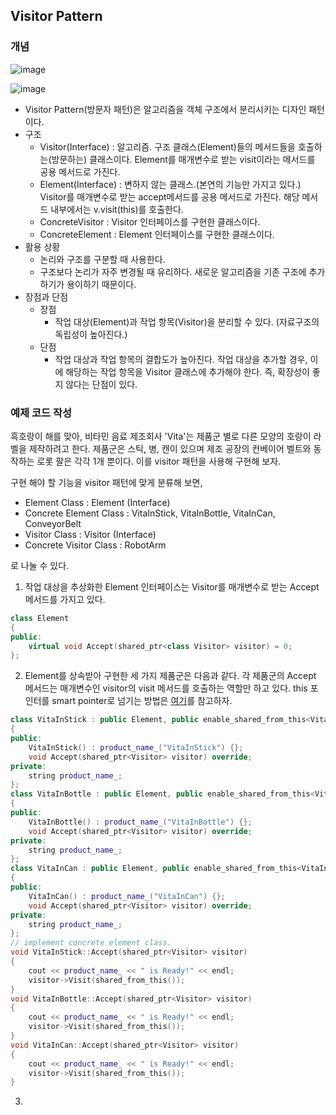 ## Visitor Pattern

### 개념

![image](https://user-images.githubusercontent.com/5865308/194742588-4745b2fd-58cc-4c49-97a2-fed846e89e45.png)

![image](https://user-images.githubusercontent.com/5865308/206937419-28a1197d-9e18-4266-ac5f-06fb7964e644.png)
* Visitor Pattern(방문자 패턴)은 알고리즘을 객체 구조에서 분리시키는 디자인 패턴이다. 
* 구조 
  * Visitor(Interface) : 알고리즘. 구조 클래스(Element)들의 메서드들을 호출하는(방문하는) 클래스이다. Element를 매개변수로 받는 visit이라는 메서드를 공용 메서드로 가진다. 
  * Element(Interface) : 변하지 않는 클래스.(본연의 기능만 가지고 있다.) Visitor를 매개변수로 받는 accept메서드를 공용 메서드로 가진다. 해당 메서드 내부에서는 v.visit(this)를 호출한다. 
  * ConcreteVisitor : Visitor 인터페이스를 구현한 클래스이다.
  * ConcreteElement : Element 인터페이스를 구현한 클래스이다. 
* 활용 상황 
  * 논리와 구조를 구분할 때 사용한다. 
  * 구조보다 논리가 자주 변경될 때 유리하다. 새로운 알고리즘을 기존 구조에 추가하기가 용이하기 때문이다.
* 장점과 단점 
  * 장점 
    * 작업 대상(Element)과 작업 항목(Visitor)을 분리할 수 있다. (자료구조의 독립성이 높아진다.)
  * 단점 
    * 작업 대상과 작업 항목의 결합도가 높아진다. 작업 대상을 추가할 경우, 이에 해당하는 작업 항목을 Visitor 클래스에 추가해야 한다. 즉, 확장성이 좋지 않다는 단점이 있다. 

### 예제 코드 작성

흑호랑이 해를 맞아, 비타민 음료 제조회사 'Vita'는 제품군 별로 다른 모양의 호랑이 라벨을 제작하려고 한다. 
제품군은 스틱, 병, 캔이 있으며 제조 공장의 컨베이어 벨트와 동작하는 로롯 팔은 각각 1개 뿐이다. 
이를 visitor 패턴을 사용해 구현해 보자. 

구현 해야 할 기능을 visitor 패턴에 맞게 분류해 보면,
* Element Class : Element (Interface)
* Concrete Element Class : VitaInStick, VitaInBottle, VitaInCan, ConveyorBelt
* Visitor Class : Visitor (Interface)
* Concrete Visitor Class : RobotArm 

로 나눌 수 있다.

1. 작업 대상을 추상화한 Element 인터페이스는 Visitor를 매개변수로 받는 Accept 메서드를 가지고 있다. 
```c++
class Element
{
public:
    virtual void Accept(shared_ptr<class Visitor> visitor) = 0;
};
```

2. Element를 상속받아 구현한 세 가지 제품군은 다음과 같다. 각 제품군의 Accept 메서드는 매개변수인 visitor의 visit 메서드를 호출하는 역할만 하고 있다. 
this 포인터를 smart pointer로 넘기는 방법은 [여기](https://bunhere.tistory.com/460)를 참고하자. 
```c++
class VitaInStick : public Element, public enable_shared_from_this<VitaInStick>
{
public:
    VitaInStick() : product_name_("VitaInStick") {};
    void Accept(shared_ptr<Visitor> visitor) override;
private:
    string product_name_;
};
class VitaInBottle : public Element, public enable_shared_from_this<VitaInBottle>
{
public:
    VitaInBottle() : product_name_("VitaInBottle") {};
    void Accept(shared_ptr<Visitor> visitor) override;
private:
    string product_name_;
};
class VitaInCan : public Element, public enable_shared_from_this<VitaInCan>
{
public:
    VitaInCan() : product_name_("VitaInCan") {};
    void Accept(shared_ptr<Visitor> visitor) override;
private:
    string product_name_;
};
// implement concrete element class.
void VitaInStick::Accept(shared_ptr<Visitor> visitor)
{
    cout << product_name_ << " is Ready!" << endl;
    visitor->Visit(shared_from_this());
}
void VitaInBottle::Accept(shared_ptr<Visitor> visitor)
{
    cout << product_name_ << " is Ready!" << endl;
    visitor->Visit(shared_from_this());
}
void VitaInCan::Accept(shared_ptr<Visitor> visitor)
{
    cout << product_name_ << " is Ready!" << endl;
    visitor->Visit(shared_from_this());
}
```

3. 
